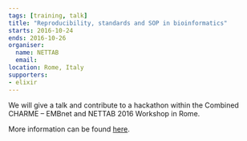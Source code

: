 ```yaml
---
tags: [training, talk]
title: "Reproducibility, standards and SOP in bioinformatics"
starts: 2016-10-24
ends: 2016-10-26
organiser:
  name: NETTAB
  email:
location: Rome, Italy
supporters:
- elixir
---
```


We will give a talk and contribute to a hackathon within the Combined CHARME – EMBnet and NETTAB 2016 Workshop in Rome.

More information can be found [here](http://www.igst.it/nettab/2016/).
